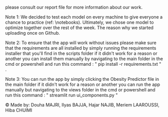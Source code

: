 please consult our report file for more information about our work.


Note 1: We decided to test each model on every machine to give everyone a chance to practice (ref: \notebooks). Ultimately, we chose one model to optimize together over the rest of the week. The reason why we started uploading once on Github.

Note 2: To ensure that the app will work without issues please make sure that the requirements are all installed by simply running the requirements installer that you'll find in the scripts folder if it didn't work for a reason or another you can install them manually by navigating to the main folder in the cmd or powershell and run this command :
" pip install -r requirements.txt " .

Note 3: You can run the app by simply clicking the Obesity Predictor file in the main folder if it didn't work for a reason or another you can run the app manually but navigating to the views folder in the cmd or powershell and run this command :
" streamlit run ui_components.py "


© Made by: Douha MAJRI, Ilyas BAJJA, Hajar NAJIB, Meriem LAAROUSSI, Hiba CHUIMI
